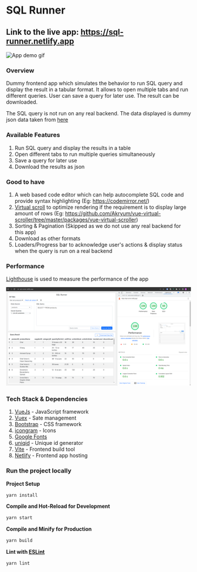 # SQL Runner

## Link to the live app: https://sql-runner.netlify.app

![App demo gif](/demo.gif)

### Overview

Dummy frontend app which simulates the behavior to run SQL query and display the result in a tabular format. It allows to open multiple tabs and run different queries. User can save a query for later use. The result can be downloaded.

The SQL query is not run on any real backend. The data displayed is dummy json data taken from [here](https://github.com/graphql-compose/graphql-compose-examples/tree/master/examples/northwind/data/csv)

### Available Features

1. Run SQL query and display the results in a table
2. Open different tabs to run multiple queries simultaneously
3. Save a query for later use
4. Download the results as json

### Good to have

1. A web based code editor which can help autocomplete SQL code and provide syntax highlighting (Eg: https://codemirror.net/)
2. [Virtual scroll](https://blog.logrocket.com/virtual-scrolling-core-principles-and-basic-implementation-in-react/) to optimize rendering if the requirement is to display large amount of rows (Eg: https://github.com/Akryum/vue-virtual-scroller/tree/master/packages/vue-virtual-scroller)
3. Sorting & Pagination (Skipped as we do not use any real backend for this app)
4. Download as other formats
5. Loaders/Progress bar to acknowledge user's actions & display status when the query is run on a real backend

### Performance

[Lighthouse](https://developer.chrome.com/en/docs/lighthouse/) is used to measure the performance of the app

![Page speed performance data](performance-data.png)

### Tech Stack & Dependencies

1. [VueJs](https://vuejs.org/) - JavaScript framework
2. [Vuex](https://vuex.vuejs.org/) - Sate management
3. [Bootstrap](https://getbootstrap.com/) - CSS framework
4. [icongram](https://icongr.am/) - Icons
5. [Google Fonts](https://fonts.google.com/)
6. [uniqid](https://www.npmjs.com/package/uniqid) - Unique id generator
7. [Vite](https://vitejs.dev/) - Frontend build tool
8. [Netlify](https://www.netlify.com/) - Frontend app hosting

### Run the project locally

**Project Setup**

```sh
yarn install
```

**Compile and Hot-Reload for Development**

```sh
yarn start
```

**Compile and Minify for Production**

```sh
yarn build
```

**Lint with [ESLint](https://eslint.org/)**

```sh
yarn lint
```
